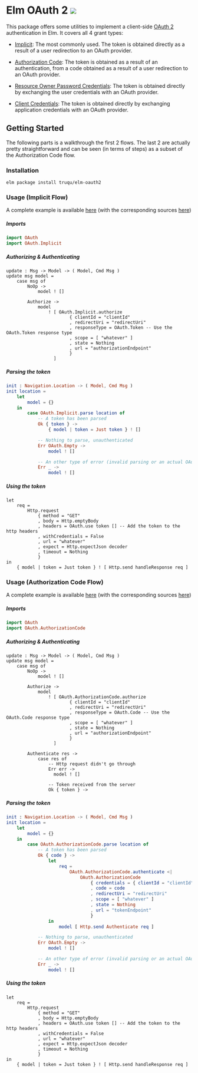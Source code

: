 Elm OAuth 2 [![](https://img.shields.io/badge/doc-elm-60b5cc.svg?style=flat-square)](http://package.elm-lang.org/packages/truqu/elm-oauth2/latest)
=====

This package offers some utilities to implement a client-side [OAuth
2](https://tools.ietf.org/html/rfc6749) authentication in Elm. It
covers all 4 grant types: 

- [Implicit](http://package.elm-lang.org/packages/truqu/elm-oauth2/latest/OAuth.Implicit):
  The most commonly used. The token is obtained directly as a result of a user redirection to
  an OAuth provider.

- [Authorization Code](http://package.elm-lang.org/packages/truqu/elm-oauth2/latest/OAuth.AuthorizationCode):
  The token is obtained as a result of an authentication, from a code obtained as a result of a
  user redirection to an OAuth provider.

- [Resource Owner Password Credentials](http://package.elm-lang.org/packages/truqu/elm-oauth2/latest/OAuth.Password):
  The token is obtained directly by exchanging the user credentials with an OAuth provider.

- [Client Credentials](http://package.elm-lang.org/packages/truqu/elm-oauth2/latest/OAuth.ClientCredentials):
  The token is obtained directly by exchanging application credentials with an OAuth provider.

## Getting Started

The following parts is a walkthrough the first 2 flows. The last 2 are actually pretty
straightforward and can be seen (in terms of steps) as a subset of the Authorization Code flow.

### Installation

```
elm package install truqu/elm-oauth2
```

### Usage (Implicit Flow)

A complete example is available [here](https://truqu.github.io/elm-oauth2/examples/implicit)
(with the corresponding sources [here](https://github.com/truqu/elm-oauth2/tree/master/examples/implicit"))


##### Imports
```elm
import OAuth
import OAuth.Implicit
```


##### Authorizing & Authenticating

```
update : Msg -> Model -> ( Model, Cmd Msg )
update msg model =
    case msg of
        NoOp ->
            model ! []

        Authorize ->
            model
                ! [ OAuth.Implicit.authorize
                        { clientId = "clientId"
                        , redirectUri = "redirectUri"
                        , responseType = OAuth.Token -- Use the OAuth.Token response type
                        , scope = [ "whatever" ]
                        , state = Nothing
                        , url = "authorizationEndpoint"
                        }
                  ]
```

##### Parsing the token 

```elm
init : Navigation.Location -> ( Model, Cmd Msg )
init location =
    let
        model = {}
    in
        case OAuth.Implicit.parse location of
            -- A token has been parsed 
            Ok { token } ->
                { model | token = Just token } ! [] 

            -- Nothing to parse, unauthenticated
            Err OAuth.Empty ->
                model ! []

            -- An other type of error (invalid parsing or an actual OAuth error) 
            Err _ ->
                model ! []
```


##### Using the token

```
let
    req =
        Http.request
            { method = "GET"
            , body = Http.emptyBody
            , headers = OAuth.use token [] -- Add the token to the http headers
            , withCredentials = False
            , url = "whatever"
            , expect = Http.expectJson decoder
            , timeout = Nothing
            }
in
    { model | token = Just token } ! [ Http.send handleResponse req ]
```


### Usage (Authorization Code Flow)

A complete example is available
[here](https://truqu.github.io/elm-oauth2/examples/authorization_code)
(with the corresponding sources [here](https://github.com/truqu/elm-oauth2/tree/master/examples/authorization_code"))


##### Imports
```elm
import OAuth
import OAuth.AuthorizationCode
```

##### Authorizing & Authenticating

```
update : Msg -> Model -> ( Model, Cmd Msg )
update msg model =
    case msg of
        NoOp ->
            model ! []

        Authorize ->
            model
                ! [ OAuth.AuthorizationCode.authorize
                        { clientId = "clientId"
                        , redirectUri = "redirectUri"
                        , responseType = OAuth.Code -- Use the OAuth.Code response type
                        , scope = [ "whatever" ]
                        , state = Nothing
                        , url = "authorizationEndpoint"
                        }
                  ]

        Authenticate res ->
            case res of
                -- Http request didn't go through
                Err err ->
                  model ! []

                -- Token received from the server
                Ok { token } ->

```

##### Parsing the token

```elm
init : Navigation.Location -> ( Model, Cmd Msg )
init location =
    let
        model = {}
    in
        case OAuth.AuthorizationCode.parse location of
            -- A token has been parsed 
            Ok { code } ->
                let 
                    req =
                        OAuth.AuthorizationCode.authenticate <|
                            OAuth.AuthorizationCode
                                { credentials = { clientId = "clientId", secret = "secret" }
                                , code = code
                                , redirectUri = "redirectUri"
                                , scope = [ "whatever" ]
                                , state = Nothing
                                , url = "tokenEndpoint"
                                }
                in
                    model [ Http.send Authenticate req ]

            -- Nothing to parse, unauthenticated
            Err OAuth.Empty ->
                model ! []

            -- An other type of error (invalid parsing or an actual OAuth error) 
            Err _ ->
                model ! []
```


##### Using the token

```
let
    req =
        Http.request
            { method = "GET"
            , body = Http.emptyBody
            , headers = OAuth.use token [] -- Add the token to the http headers
            , withCredentials = False
            , url = "whatever"
            , expect = Http.expectJson decoder
            , timeout = Nothing
            }
in
    { model | token = Just token } ! [ Http.send handleResponse req ]
```
